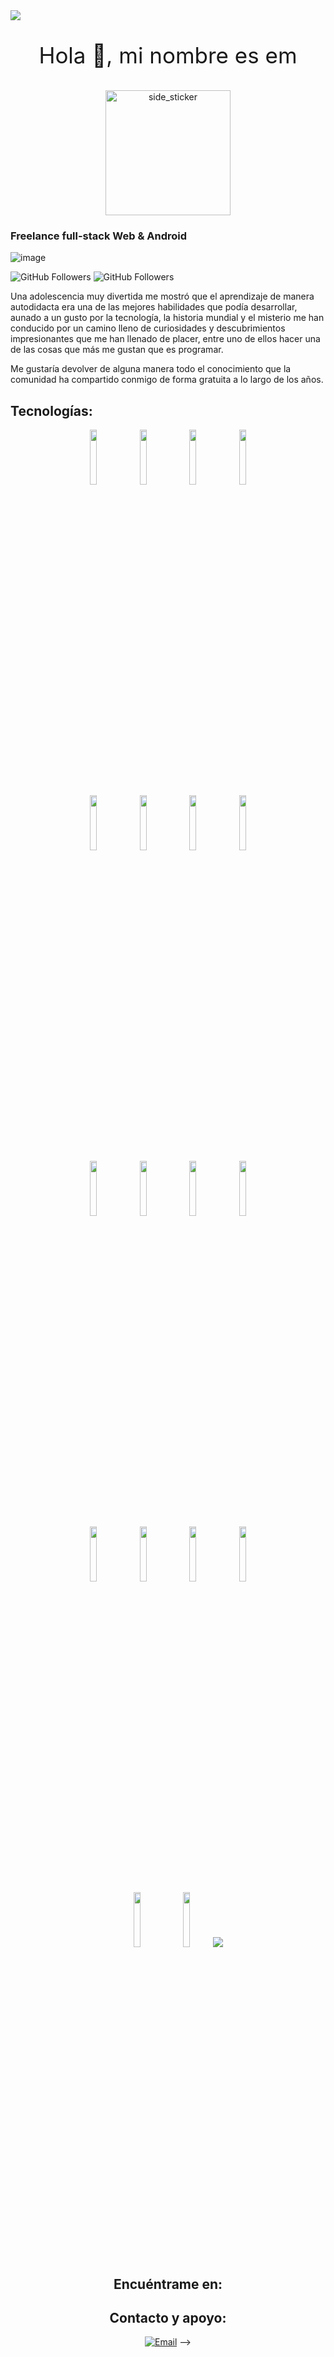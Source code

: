 <!--horizontal divider(gradiant)-->
<img src="https://user-images.githubusercontent.com/73097560/115834477-dbab4500-a447-11eb-908a-139a6edaec5c.gif">

<!--h1 without bottom border-->
<p align="center" style="font-size: 35px">
Hola 👋, mi nombre es em
</p>

<p align="center">
<img width=200px height=200px alt="side_sticker" src="https://media.giphy.com/media/TEnXkcsHrP4YedChhA/giphy.gif" />
</p>

### Freelance full-stack Web & Android

![image](../Descargas/em.png)

![GitHub Followers](https://img.shields.io/github/followers/EmDevCode?style=social)
![GitHub Followers](https://img.shields.io/github/stars/EmDevCode?style=social)

Una adolescencia muy divertida me mostró que el aprendizaje de manera autodidacta era una de las mejores habilidades que podía desarrollar, aunado a un gusto por la tecnología, la historia mundial y el misterio me han conducido por un camino lleno de curiosidades y descubrimientos impresionantes que me han llenado de placer, entre uno de ellos hacer una de las cosas que más me gustan que es programar.

Me gustaría devolver de alguna manera todo el conocimiento que la comunidad ha compartido conmigo de forma gratuita a lo largo de los años.

## Tecnologías:

 <div align="center">
 <img width="15%" src="https://www.vectorlogo.zone/logos/javascript/javascript-ar21.svg">
 <img width="15%" src="https://www.vectorlogo.zone/logos/typescriptlang/typescriptlang-ar21.svg">
 <img width="15%" src="https://www.vectorlogo.zone/logos/python/python-ar21.svg">
 <img width="15%" src="https://www.vectorlogo.zone/logos/golang/golang-ar21.svg">
<br />
<img width="15%" src="https://www.vectorlogo.zone/logos/reactjs/reactjs-ar21.svg">
<img width="15%" src="https://www.vectorlogo.zone/logos/angular/angular-ar21.svg">
<img width="15%" src="https://www.vectorlogo.zone/logos/getbootstrap/getbootstrap-ar21.svg">
<img width="15%" src="https://www.vectorlogo.zone/logos/nodejs/nodejs-ar21.svg">
<br />
<img width="15%" src="https://www.vectorlogo.zone/logos/expressjs/expressjs-ar21.svg">
<img width="15%" src="https://www.vectorlogo.zone/logos/pocoo_flask/pocoo_flask-ar21.svg">
<img width="15%" src="https://www.vectorlogo.zone/logos/jestjsio/jestjsio-ar21.svg">
<img width="15%" src="https://www.vectorlogo.zone/logos/mysql/mysql-ar21.svg">
<br />
<img width="15%" src="https://www.vectorlogo.zone/logos/postgresql/postgresql-ar21.svg">
<img width="15%" src="https://www.vectorlogo.zone/logos/mongodb/mongodb-ar21.svg">
<img width="15%" src="https://www.vectorlogo.zone/logos/git-scm/git-scm-ar21.svg">
<img width="15%" src="https://www.vectorlogo.zone/logos/npmjs/npmjs-ar21.svg">
<br />
<img width="15%" src="https://www.vectorlogo.zone/logos/tailwindcss/tailwindcss-ar21.svg">
<img width="15%" src="https://www.vectorlogo.zone/logos/firebase/firebase-ar21.svg">

<img src="https://user-images.githubusercontent.com/73097560/115834477-dbab4500-a447-11eb-908a-139a6edaec5c.gif"> 
  <br>
</p>

## Encuéntrame en:

## Contacto y apoyo:

[![Email](<https://img.shields.io/badge/em.tech.mx@gmail.com-email_personal_(respuesta_lenta)-D14836?style=for-the-badge&logo=gmail&logoColor=white&labelColor=101010>)](mailto:em.tech.mx@gmail.com) -->
</br>
